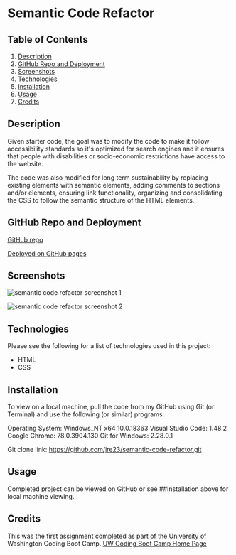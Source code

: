 # Semantic Code Refactor

## Table of Contents

1. [Description](#Description)
2. [GitHub Repo and Deployment](#GitHub-Repo-and-Deployment)
3. [Screenshots](#Screenshots)
4. [Technologies](#Technologies)
5. [Installation](#Installation)
6. [Usage](#Usage)
7. [Credits](#Credits)

## Description

Given starter code, the goal was to modify the code to make it follow accessibility standards so it's optimized for search engines and it ensures that people with disabilities or socio-economic restrictions have access to the website.

The code was also modified for long term sustainability by replacing existing elements with semantic elements, adding comments to sections and/or elements, ensuring link functionality, organizing and consolidating the CSS to follow the semantic structure of the HTML elements.

## GitHub Repo and Deployment

[GitHub repo](https://github.com/jre23/semantic-code-refactor)

[Deployed on GitHub pages](https://jre23.github.io/semantic-code-refactor)

## Screenshots

![semantic code refactor screenshot 1](https://user-images.githubusercontent.com/69170823/95828849-530a5a00-0cea-11eb-8a4a-0098ea67fe32.png)

![semantic code refactor screenshot 2](https://user-images.githubusercontent.com/69170823/95828964-7a612700-0cea-11eb-93c3-abdb084a08e1.png)

## Technologies

Please see the following for a list of technologies used in this project:

* HTML
* CSS

## Installation

To view on a local machine, pull the code from my GitHub using Git (or Terminal) and use the following (or similar) programs:

Operating System: Windows_NT x64 10.0.18363
Visual Studio Code: 1.48.2
Google Chrome: 78.0.3904.130
Git for Windows: 2.28.0.1

Git clone link: https://github.com/jre23/semantic-code-refactor.git

## Usage

Completed project can be viewed on GitHub or see ##Installation above for local machine viewing.

## Credits

This was the first assignment completed as part of the University of Washington Coding Boot Camp. [UW Coding Boot Camp Home Page](https://bootcamp.uw.edu/coding/)
